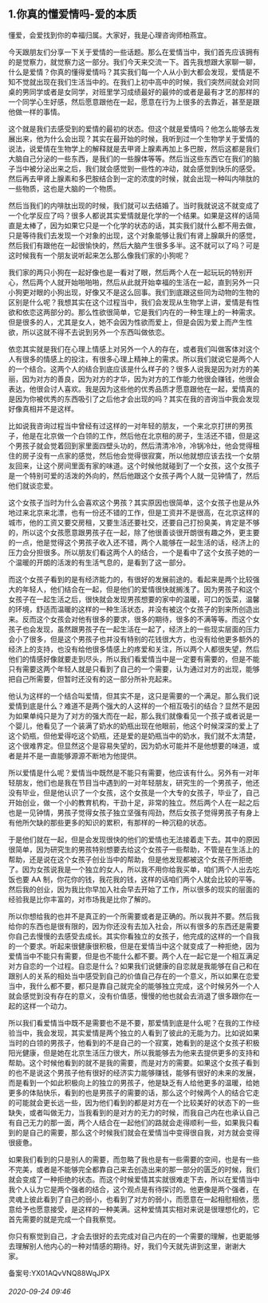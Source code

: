 ## 1.你真的懂爱情吗-爱的本质
懂爱，会爱找到你的幸福归属。大家好，我是心理咨询师柏燕宜。


今天跟朋友们分享一下关于爱情的一些话题。那么在爱情当中，我们首先应该拥有的是觉察力，就觉察力这一部分。我们今天来交流一下。首先我想跟大家聊一聊，什么是爱情？你真的懂得爱情吗？其实我们每一个人从小到大都会发现，爱情是不知不觉就出现在我们生活当中的。在我们上初中高中的时候，我们突然间就会对同桌的男同学或者是女同学，对班里学习成绩最好的最帅的或者是最有才艺的那样的一个同学心生好感，然后愿意跟他在一起，愿意在行为上很多的去靠近，甚至是跟他做一样的事情。 


这个就是我们去感受到的爱情的最初的状态。但这个就是爱情吗？他怎么能够去发展出来，他为什么会出现？其实在最开始的时候，我听到过一个生物学关于爱情的说法，说爱情在生物学上的解释就是去甲肾上腺素再加上多巴胺，然后这都是我们大脑自己分泌的一些东西，是我们的一些腺体等等。然后当这些东西它在我们的脑子当中被分泌出来之后，我们就会感觉到一些性的冲动，就会感觉到快乐的感受。然后再去甲肾上腺素和多巴胺结合到一定的浓度的时候，就会出现一种叫内啡肽的一些物质，这也是大脑的一个物质。 


然后当我们的内啡肽出现的时候，我们就可以去结婚了。当时我就说这不就变成了一个化学反应了吗？很多人都说其实爱情就是化学的一个结果。如果是这样的话简直是太棒了，因为如果它只是一个化学的状态的话，其实我们就什么都不用去做，只是等待我们去发现一个对象的出现，这个对象能够让我们有肾上腺飙升的感觉，然后我们有跟他在一起很愉快的，然后大脑产生很多多半。这不就可以了吗？可是这时候我有一个朋友说听起来怎么那么像我们家的小狗呢？ 


我们家的两只小狗在一起好像也是一看对了眼，然后两个人在一起玩玩的特别开心，然后两个人就开始啪啪啪，然后从此就开始幸福的生活在一起，直到另外一只小狗更对眼的小狗出现，好像又不是这么回事。我们到底跟这些同为动物的生物的区别是什么呢？我想其实在这个过程当中，我们会发现从生物学上讲，爱情是有性欲和依恋这两部分的。那么性欲很简单，它是我们内在的一种生理上的一种需求。但是很多的人，尤其是女人，她不会因为性欲而爱上，但是会因为爱上而产生性欲，所以这就不得不去说到另外一个东西叫做依恋。 


依恋其实就是我们在心理上情感上对另外一个人的存在，或者我们叫做客体对这个人有很多的情感上的投注，有很多心理上精神上的需求。所以我们就说它是两个人的一个结合。这两个人的结合到底应该是什么样子的？很多人说我是因为对方的美丽，因为对方的善良，因为对方的才华，因为对方的工作能力他很会赚钱，他很会表达，他很会讨人喜欢。我是因为这些他的优秀品质才愿意跟他在一起，爱情真的是因为你被优秀的东西吸引了之后他才会出现的吗？其实在我的咨询当中我会发现好像真相并不是这样。 


比如说我咨询过程当中曾经有过这样的一对年轻的朋友，一个来北京打拼的男孩子，他是在北京做一个白领的工作，然后他在北京租的房子，生活还不错，但是这个男孩子就会觉着回到家里面四壁头功的，然后清清冷冷，冷锅冷灶，他会觉得租住的房子没有一点家的感觉，然后他会觉得很寂寞，所以他就想应该去找一个女朋友回来，让这个房间里面有家的味道。这个时候他就碰到了一个女孩，这个女孩子是一个特别可爱的活泼的外向的，然后他跟这个女孩子两个人就一见钟情了，然后他们就谈恋爱。 


这个女孩子当时为什么会喜欢这个男孩？其实原因也很简单，这个女孩子也是从外地过来北京来北漂，也有一份还不错的工作，但是工资并不是很高，在北京这样的城市，他的工资又要交房租，又要生活还要社交，还要自己打扮臭美，肯定是不够的，所以这个女孩愿意跟男孩子在一起，除了他很善谈很开朗很有趣之外，更主要的一点，他是觉得这个男孩子收入还不错，两个人能够在一起生活的话，经济上的压力会分担很多。所以朋友们看这两个人的结合，一个是看中了这个女孩子她的一个温暖的开朗的活泼的有生活气息的，是看到了这一部分。 


而这个女孩子看到的是有经济能力的，有很好的发展前途的。看起来是两个比较强大的年轻人，他们结合在一起，但是他们的爱情很快就搁浅了。因为男孩子和这个女孩子在一起生活之后，很快就会发现男孩想要的家中的温暖，可口的饭菜，温馨的环境，舒适而温暖的这样的一种生活状态，并没有被这个女孩子的到来所创造出来。反而这个女孩会对他有很多的要求，很多的期待，很多的不满等等。而这个女孩子也会发现，虽然跟男孩子在一起生活在一起了，经济上的一些现实层面的压力会小了很多，但是这个男孩子也并没有特别的花钱很大方，也没有给他更多额外的经济上的支持，也没有给他很多情感上的疼爱和关注，所以两个人都很失望，然后他们的情感好像就要走到尽头，所以我们看爱情当中是一定要有需要的，但是不能只有需要这两个年轻人就是只看到了自己的一个需要，认为通过对方的出现，能够把自己所需要，但暂时还没有的这一部分所补充起来。 


他认为这样的一个结合叫爱情，但其实不是，这只是需要的一个满足。那么我们说爱情到底是什么？难道不是两个强大的人这样的一个相互吸引的结合？显然不是因为如果单纯只是为了对方的强大而在一起，那么我们就像看见一个孩子或者说是一个婴儿，他看见了一个装满了奶水的奶瓶出现在他眼前，他这个时候深深的爱上了这个奶瓶，但他爱得吃这个奶瓶，还是爱的是奶瓶当中的奶水，我们就不太清楚，这个很难界定。但显然这个是容易失望的，因为奶水可能并不是他想要的味道，或者是并不是一直能够源源不断地为他提供。 


所以爱情是什么呢？爱情当中既然是不能只有需要，他应该有什么。另外有一对年轻朋友，他们也是我在节目当中遇到的一对年轻朋友，研究生的一个男孩子，他还没有毕业，但是他认识了一个女孩，这个女孩是一个大专的女孩子，毕业了，自己开始创业，做一个小的教育机构，干劲十足，非常的独立。然后两个人在一起之后也是一见钟情，男孩子觉得女孩子独立坚强有闯劲，然后女孩子觉得男孩子有身上有他所欠缺的那些更多的知识的累积，有那样的一种沉稳的状态。 


于是他们就在一起，但是会发现很快的他们的爱情也无法接着走下去。其中的原因很简单，因为研究生的男孩特别想要去给这个女孩子一些帮助，不管是在生活上的帮助，还是说在这个女孩子创业当中的帮助，但是他发现都被这个女孩子所拒绝了。因为女孩说我是一个独立的女人，所以我不用你给我买单，咱们两个人出去吃饭也要 AA 制，你花你的钱，我花我的钱，这样的话咱们两个人就会比较的平等。然后我的创业，因为我比你早加入社会早去开始了工作，所以很多的现实的层面的经验我是比你丰富的，对市场我是比你了解的。 


所以你想给我的也并不是真正的一个所需要或者是正确的。所以我并不要。然后我给你的东西也是很有限的，因为你还没有去加入社会，所以有很多的东西还是需要你自己去慢慢的去感受去成长。其实你看独立的女孩子，他完成的这样的一个自我的一个要求。听起来很健康很积极，但是在爱情当中这个就变成了一种拒绝，因为爱情当中不能只有需要，但是也不能什么都不要。两个人在一起它是一个相互满足对方自恋的一个过程。自恋是什么？如果我们说健康的自恋就是我能够在自己和在跟别人的关系的相处当中感受到自己的价值自己存在的一个意义，所以如果在恋爱当中，我什么都不要，都只是靠自己就完全的能够独立完成，这个时候另外一个人就会感觉到没有存在的意义，没有价值感，慢慢的他也就会去消退了很多跟你在一起的这样一个动力。 


所以我们看爱情当中既不是需要也不是不要，那爱情到底是什么呢？在我的工作经验当中，我会发现，其实爱情是两个独立的人看到了彼此的无能为力。比如说如果当时的白领的男孩子，他看到的不是自己的一个寂寞，她看到的是这个女孩子积极阳光健康，但是她在北京生活压力很大，所以我能够去为他来去提供更多的支持和帮助。这个时候他看到的就不是我的需要，而是对方的需要。如果这个女孩子看到的也不是说这个男孩子他有很好的经济实力能够赚钱，能够有很好的未来的发展，而是看到一个如此积极向上的独立的男孩子，他是缺乏有人给他更多的温暖，给她更多的体贴快乐，看到的也是男孩子的需要的话，那么这个时候两个人的结合它走的可能就会更长远一些，因为他们看到的都是对方在一个比较美好的状态下的一些缺失，或者叫做无力，当我看到的是对方的无力的时候，而我自己内在也承认自己有自己无力的那一面，两个人结合在一起他们的路就会走得顺利一些，如果我只看到的是自己的需要，那么这个时候我们就会在爱情当中变得很自我，对方就会变得很疲惫。 


如果我们看到的只是别人的需要，而忽略了我也是有一些需要的空间，也是有一些不完美，或者是不能够完全都靠自己来去创造出来的那一部分的匮乏的时候，我们就会变成了一种拒绝的状态。而这个时候爱情其实就很难走下去，所以在爱情当中我个人认为它是两个强者的结合，这个观点是有待探讨的。他更像是两个强者，在灵魂上彼此看到了自己的弱小，也看到了对方的弱小，而愿意在一起相慰相依，愿意给予也愿意接受，是这样的一种美满。这种爱情其实相对来说是很理想化的，它首先需要的就是完成一个自我察觉。 


你只有察觉到自己，才会去很好的去完成对自己内在的一个需要的理解，也更能够去理解别人他内心的一种对情感的期待。好，我们今天就先讲到这里，谢谢大家。 


备案号:YX01AQvVNQ88WqJPX


###### 2020-09-24 09:46
